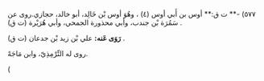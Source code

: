 ٥٧٧) -** ت ق:** أوس بن أَبي أوس (٤) ، وهُوَ أوس بْن خَالِد، أبو خالد، حجازي.روى عن سَمُرَة بْن جندب، وأبي محذورة الجمحي، وأبي هُرَيْرة (ت ق) .

**رَوَى عَنه:** علي بْن زيد بْن جدعان (ت ق) .

روى له التِّرْمِذِيّ، وابن مَاجَهْ.

(